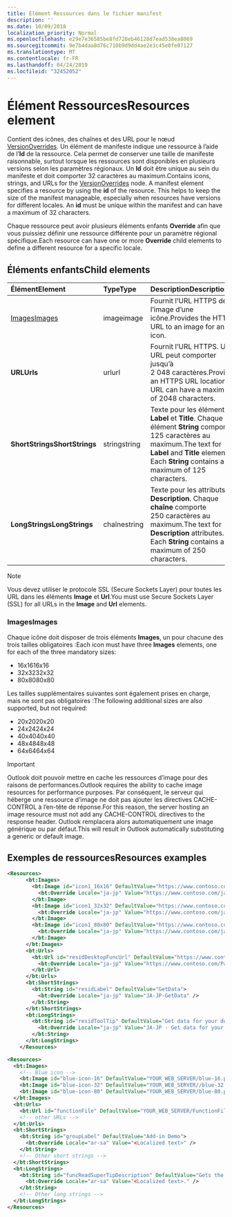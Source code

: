 ```yaml
---
title: Élément Ressources dans le fichier manifest
description: ''
ms.date: 10/09/2018
localization_priority: Normal
ms.openlocfilehash: e29e7e36585be8fd728eb46128d7ead538ea8069
ms.sourcegitcommit: 9e7b4daa8d76c710b9d9dd4ae2e3c45e8fe07127
ms.translationtype: MT
ms.contentlocale: fr-FR
ms.lasthandoff: 04/24/2019
ms.locfileid: "32452052"
---
```

# <a name="resources-element"></a><span data-ttu-id="1861d-102">Élément Ressources</span><span class="sxs-lookup"><span data-stu-id="1861d-102">Resources element</span></span>

<span data-ttu-id="1861d-p101">Contient des icônes, des chaînes et des URL pour le nœud [VersionOverrides](versionoverrides.md). Un élément de manifeste indique une ressource à l’aide de l’**Id** de la ressource. Cela permet de conserver une taille de manifeste raisonnable, surtout lorsque les ressources sont disponibles en plusieurs versions selon les paramètres régionaux. Un **Id** doit être unique au sein du manifeste et doit comporter 32 caractères au maximum.</span><span class="sxs-lookup"><span data-stu-id="1861d-p101">Contains icons, strings, and URLs for the [VersionOverrides](versionoverrides.md) node. A manifest element specifies a resource by using the **id** of the resource. This helps to keep the size of the manifest manageable, especially when resources have versions for different locales. An **id** must be unique within the manifest and can have a maximum of 32 characters.</span></span>

<span data-ttu-id="1861d-107">Chaque ressource peut avoir plusieurs éléments enfants **Override** afin que vous puissiez définir une ressource différente pour un paramètre régional spécifique.</span><span class="sxs-lookup"><span data-stu-id="1861d-107">Each resource can have one or more **Override** child elements to define a different resource for a specific locale.</span></span>

## <a name="child-elements"></a><span data-ttu-id="1861d-108">Éléments enfants</span><span class="sxs-lookup"><span data-stu-id="1861d-108">Child elements</span></span>

|  <span data-ttu-id="1861d-109">Élément</span><span class="sxs-lookup"><span data-stu-id="1861d-109">Element</span></span> |  <span data-ttu-id="1861d-110">Type</span><span class="sxs-lookup"><span data-stu-id="1861d-110">Type</span></span>  |  <span data-ttu-id="1861d-111">Description</span><span class="sxs-lookup"><span data-stu-id="1861d-111">Description</span></span>  |
|:-----|:-----|:-----|
|  [<span data-ttu-id="1861d-112">Images</span><span class="sxs-lookup"><span data-stu-id="1861d-112">Images</span></span>](#images)            |  <span data-ttu-id="1861d-113">image</span><span class="sxs-lookup"><span data-stu-id="1861d-113">image</span></span>   |  <span data-ttu-id="1861d-114">Fournit l’URL HTTPS de l’image d’une icône.</span><span class="sxs-lookup"><span data-stu-id="1861d-114">Provides the HTTPS URL to an image for an icon.</span></span> |
|  <span data-ttu-id="1861d-115">**URL**</span><span class="sxs-lookup"><span data-stu-id="1861d-115">**Urls**</span></span>                |  <span data-ttu-id="1861d-116">url</span><span class="sxs-lookup"><span data-stu-id="1861d-116">url</span></span>     |  <span data-ttu-id="1861d-p102">Fournit l’URL HTTPS. Une URL peut comporter jusqu’à 2 048 caractères.</span><span class="sxs-lookup"><span data-stu-id="1861d-p102">Provides an HTTPS URL location. A URL can have a maximum of 2048 characters.</span></span> |
|  <span data-ttu-id="1861d-119">**ShortStrings**</span><span class="sxs-lookup"><span data-stu-id="1861d-119">**ShortStrings**</span></span> |  <span data-ttu-id="1861d-120">string</span><span class="sxs-lookup"><span data-stu-id="1861d-120">string</span></span>  |  <span data-ttu-id="1861d-p103">Texte pour les éléments **Label** et **Title**. Chaque élément **String** comporte 125 caractères au maximum.</span><span class="sxs-lookup"><span data-stu-id="1861d-p103">The text for **Label** and **Title** elements. Each **String** contains a maximum of 125 characters.</span></span>|
|  <span data-ttu-id="1861d-123">**LongStrings**</span><span class="sxs-lookup"><span data-stu-id="1861d-123">**LongStrings**</span></span>  |  <span data-ttu-id="1861d-124">chaîne</span><span class="sxs-lookup"><span data-stu-id="1861d-124">string</span></span>  | <span data-ttu-id="1861d-p104">Texte pour les attributs **Description**. Chaque **chaîne** comporte 250 caractères au maximum.</span><span class="sxs-lookup"><span data-stu-id="1861d-p104">The text for **Description** attributes. Each **String** contains a maximum of 250 characters.</span></span>|

> [!NOTE]
> <span data-ttu-id="1861d-127">Vous devez utiliser le protocole SSL (Secure Sockets Layer) pour toutes les URL dans les éléments **Image** et **Url**.</span><span class="sxs-lookup"><span data-stu-id="1861d-127">You must use Secure Sockets Layer (SSL) for all URLs in the  **Image** and **Url** elements.</span></span>

### <a name="images"></a><span data-ttu-id="1861d-128">Images</span><span class="sxs-lookup"><span data-stu-id="1861d-128">Images</span></span>
<span data-ttu-id="1861d-129">Chaque icône doit disposer de trois éléments **Images**, un pour chacune des trois tailles obligatoires :</span><span class="sxs-lookup"><span data-stu-id="1861d-129">Each icon must have three  **Images** elements, one for each of the three mandatory sizes:</span></span>

- <span data-ttu-id="1861d-130">16x16</span><span class="sxs-lookup"><span data-stu-id="1861d-130">16x16</span></span>
- <span data-ttu-id="1861d-131">32x32</span><span class="sxs-lookup"><span data-stu-id="1861d-131">32x32</span></span>
- <span data-ttu-id="1861d-132">80x80</span><span class="sxs-lookup"><span data-stu-id="1861d-132">80x80</span></span>

<span data-ttu-id="1861d-133">Les tailles supplémentaires suivantes sont également prises en charge, mais ne sont pas obligatoires :</span><span class="sxs-lookup"><span data-stu-id="1861d-133">The following additional sizes are also supported, but not required:</span></span>

- <span data-ttu-id="1861d-134">20x20</span><span class="sxs-lookup"><span data-stu-id="1861d-134">20x20</span></span>
- <span data-ttu-id="1861d-135">24x24</span><span class="sxs-lookup"><span data-stu-id="1861d-135">24x24</span></span>
- <span data-ttu-id="1861d-136">40x40</span><span class="sxs-lookup"><span data-stu-id="1861d-136">40x40</span></span>
- <span data-ttu-id="1861d-137">48x48</span><span class="sxs-lookup"><span data-stu-id="1861d-137">48x48</span></span>
- <span data-ttu-id="1861d-138">64x64</span><span class="sxs-lookup"><span data-stu-id="1861d-138">64x64</span></span>

> [!IMPORTANT] 
> <span data-ttu-id="1861d-139">Outlook doit pouvoir mettre en cache les ressources d’image pour des raisons de performances.</span><span class="sxs-lookup"><span data-stu-id="1861d-139">Outlook requires the ability to cache image resources for performance purposes.</span></span> <span data-ttu-id="1861d-140">Par conséquent, le serveur qui héberge une ressource d’image ne doit pas ajouter les directives CACHE-CONTROL à l’en-tête de réponse.</span><span class="sxs-lookup"><span data-stu-id="1861d-140">For this reason, the server hosting an image resource must not add any CACHE-CONTROL directives to the response header.</span></span> <span data-ttu-id="1861d-141">Outlook remplacera alors automatiquement une image générique ou par défaut.</span><span class="sxs-lookup"><span data-stu-id="1861d-141">This will result in Outlook automatically substituting a generic or default image.</span></span>    

## <a name="resources-examples"></a><span data-ttu-id="1861d-142">Exemples de ressources</span><span class="sxs-lookup"><span data-stu-id="1861d-142">Resources examples</span></span> 

```XML
<Resources>
      <bt:Images>
        <bt:Image id="icon1_16x16" DefaultValue="https://www.contoso.com/icon_default.png">
          <bt:Override Locale="ja-jp" Value="https://www.contoso.com/ja-jp16-icon_default.png" />
        </bt:Image>
        <bt:Image id="icon1_32x32" DefaultValue="https://www.contoso.com/icon_default.png">
          <bt:Override Locale="ja-jp" Value="https://www.contoso.com/ja-jp32-icon_default.png" />
        </bt:Image>
        <bt:Image id="icon1_80x80" DefaultValue="https://www.contoso.com/icon_default.png">
          <bt:Override Locale="ja-jp" Value="https://www.contoso.com/ja-jp80-icon_default.png" />
        </bt:Image>
      </bt:Images>
      <bt:Urls>
        <bt:Url id="residDesktopFuncUrl" DefaultValue="https://www.contoso.com/Pages/Home.aspx">
          <bt:Override Locale="ja-jp" Value="https://www.contoso.com/Pages/Home.aspx" />
        </bt:Url>
      </bt:Urls>
      <bt:ShortStrings>
        <bt:String id="residLabel" DefaultValue="GetData">
          <bt:Override Locale="ja-jp" Value="JA-JP-GetData" />
        </bt:String>
      </bt:ShortStrings>
      <bt:LongStrings>
        <bt:String id="residToolTip" DefaultValue="Get data for your document.">
          <bt:Override Locale="ja-jp" Value="JA-JP - Get data for your document." />
        </bt:String>
      </bt:LongStrings>
    </Resources>
```

```xml
<Resources>
  <bt:Images>
    <!-- Blue icon -->
    <bt:Image id="blue-icon-16" DefaultValue="YOUR_WEB_SERVER/blue-16.png"/>
    <bt:Image id="blue-icon-32" DefaultValue="YOUR_WEB_SERVER//blue-32.png"/>
    <bt:Image id="blue-icon-80" DefaultValue="YOUR_WEB_SERVER/blue-80.png"/>
  </bt:Images>
  <bt:Urls>
    <bt:Url id="functionFile" DefaultValue="YOUR_WEB_SERVER/FunctionFile/Functions.html"/>
    <!-- other URLs -->
  </bt:Urls>
  <bt:ShortStrings>
    <bt:String id="groupLabel" DefaultValue="Add-in Demo">
      <bt:Override Locale="ar-sa" Value="<Localized text>" />
    </bt:String>
    <!-- Other short strings -->
  </bt:ShortStrings>
  <bt:LongStrings>
    <bt:String id="funcReadSuperTipDescription" DefaultValue="Gets the subject of the message or appointment.">
      <bt:Override Locale="ar-sa" Value="<Localized text>." />
    </bt:String>
    <!-- Other long strings -->
  </bt:LongStrings>
</Resources>
```
